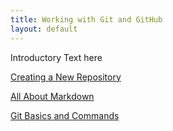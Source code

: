 ```yaml
---
title: Working with Git and GitHub
layout: default
---
```


Introductory Text here

[Creating a New Repository](https://cathysnider.github.io/create.html)

[All About Markdown](https://cathysnider.github.io/markdown.html)

[Git Basics and Commands](https://cathysnider.github.io/gitcommands.html)
